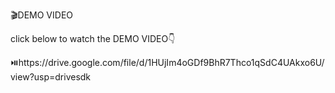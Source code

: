 🎬DEMO VIDEO

click below to watch the DEMO VIDEO👇

⏯️https://drive.google.com/file/d/1HUjIm4oGDf9BhR7Thco1qSdC4UAkxo6U/view?usp=drivesdk
